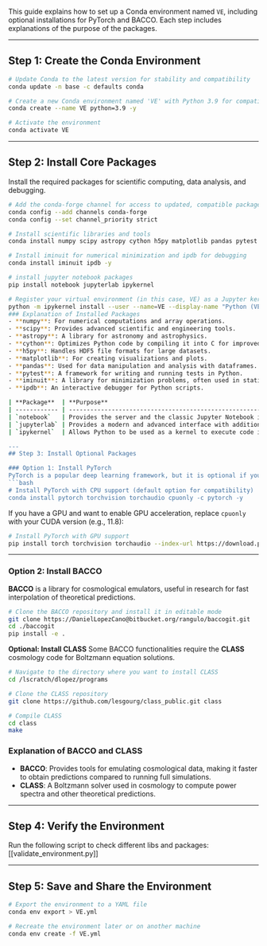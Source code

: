 This guide explains how to set up a Conda environment named `VE`, including optional installations for PyTorch and BACCO. Each step includes explanations of the purpose of the packages.

---
## Step 1: Create the Conda Environment
```bash
# Update Conda to the latest version for stability and compatibility
conda update -n base -c defaults conda

# Create a new Conda environment named 'VE' with Python 3.9 for compatibility
conda create --name VE python=3.9 -y

# Activate the environment
conda activate VE
```
---
## Step 2: Install Core Packages
Install the required packages for scientific computing, data analysis, and debugging.
```bash
# Add the conda-forge channel for access to updated, compatible packages
conda config --add channels conda-forge
conda config --set channel_priority strict

# Install scientific libraries and tools
conda install numpy scipy astropy cython h5py matplotlib pandas pytest -y

# Install iminuit for numerical minimization and ipdb for debugging
conda install iminuit ipdb -y

# install jupyter notebook packages
pip install notebook jupyterlab ipykernel

# Register your virtual environment (in this case, VE) as a Jupyter kernel. This allows tools like Jupyter Notebook, JupyterLab, and VS Code to recognize and use that environment to execute Python code.
python -m ipykernel install --user --name=VE --display-name "Python (VE)"```
### Explanation of Installed Packages
- **numpy**: For numerical computations and array operations.
- **scipy**: Provides advanced scientific and engineering tools.
- **astropy**: A library for astronomy and astrophysics.
- **cython**: Optimizes Python code by compiling it into C for improved performance.
- **h5py**: Handles HDF5 file formats for large datasets.
- **matplotlib**: For creating visualizations and plots.
- **pandas**: Used for data manipulation and analysis with dataframes.
- **pytest**: A framework for writing and running tests in Python.
- **iminuit**: A library for minimization problems, often used in statistical modeling.
- **ipdb**: An interactive debugger for Python scripts.

| **Package**  | **Purpose**                                                        | **Interface**            | **Notes**                                                                                    |
| ------------ | ------------------------------------------------------------------ | ------------------------ | -------------------------------------------------------------------------------------------- |
| `notebook`   | Provides the server and the classic Jupyter Notebook interface.    | Classic (browser-based). | Lightweight, a good option if you only need simple notebooks.                                |
| `jupyterlab` | Provides a modern and advanced interface with additional features. | Modern (browser-based).  | Ideal for complex projects, a replacement for the classic Jupyter Notebook.                  |
| `ipykernel`  | Allows Python to be used as a kernel to execute code in notebooks. | N/A (it's a backend).    | Necessary if using Python with Jupyter; enables registering virtual environments as kernels. |

---
## Step 3: Install Optional Packages

### Option 1: Install PyTorch
PyTorch is a popular deep learning framework, but it is optional if you are not working on machine learning projects.
```bash
# Install PyTorch with CPU support (default option for compatibility)
conda install pytorch torchvision torchaudio cpuonly -c pytorch -y
```
If you have a GPU and want to enable GPU acceleration, replace `cpuonly` with your CUDA version (e.g., 11.8):
```bash
# Install PyTorch with GPU support
pip install torch torchvision torchaudio --index-url https://download.pytorch.org/whl/cu118
```
---
### Option 2: Install BACCO
**BACCO** is a library for cosmological emulators, useful in research for fast interpolation of theoretical predictions.
```bash
# Clone the BACCO repository and install it in editable mode
git clone https://DanielLopezCano@bitbucket.org/rangulo/baccogit.git
cd ./baccogit
pip install -e .
```
**Optional: Install CLASS**
Some BACCO functionalities require the **CLASS** cosmology code for Boltzmann equation solutions.
```bash
# Navigate to the directory where you want to install CLASS
cd /lscratch/dlopez/programs

# Clone the CLASS repository
git clone https://github.com/lesgourg/class_public.git class

# Compile CLASS
cd class
make
```
### Explanation of BACCO and CLASS
- **BACCO**: Provides tools for emulating cosmological data, making it faster to obtain predictions compared to running full simulations.
- **CLASS**: A Boltzmann solver used in cosmology to compute power spectra and other theoretical predictions.
---
## Step 4: Verify the Environment
Run the following script to check different libs and packages: [[validate_environment.py]]

---
## Step 5: Save and Share the Environment
```bash
# Export the environment to a YAML file
conda env export > VE.yml

# Recreate the environment later or on another machine
conda env create -f VE.yml
```